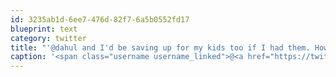 ```yaml
---
id: 3235ab1d-6ee7-476d-82f7-6a5b0552fd17
blueprint: text
category: twitter
title: "'@dahul and I'd be saving up for my kids too if I had them. How else will they be able to afford gas prices in 20yrs? @okdigitalmedia"
caption: '<span class="username username_linked">@<a href="https://twitter.com/dahul" title="Darren Hull (dahul)">dahul</a></span> and I''d be saving up for my kids too if I had them. How else will they be able to afford gas prices in 20yrs? @okdigitalmedia'
---
```

